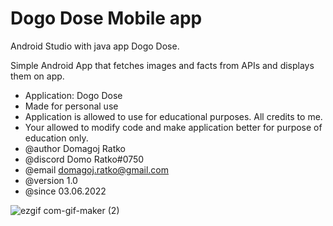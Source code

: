 # Dogo Dose Mobile app

Android Studio with java app Dogo Dose.

Simple Android App that fetches images and facts from APIs and displays them on app.
* Application: Dogo Dose
* Made for personal use
* Application is allowed to use for educational purposes. All credits to me.
* Your allowed to modify code and make application better for purpose of education only.
* @author Domagoj Ratko
* @discord Domo Ratko#0750
* @email domagoj.ratko@gmail.com
* @version 1.0
* @since 03.06.2022

![ezgif com-gif-maker (2)](https://user-images.githubusercontent.com/62218857/156934568-b98f2781-2648-4135-b6cc-70ababc4b1d3.gif)
